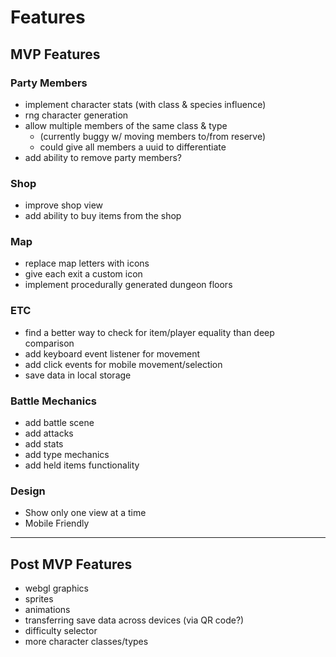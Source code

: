 # Features
## MVP Features
### Party Members
- implement character stats (with class & species influence)
- rng character generation
- allow multiple members of the same class & type
  - (currently buggy w/ moving members to/from reserve)
  - could give all members a uuid to differentiate
- add ability to remove party members?

### Shop
- improve shop view
- add ability to buy items from the shop

### Map
- replace map letters with icons
- give each exit a custom icon
- implement procedurally generated dungeon floors

### ETC
- find a better way to check for item/player equality than deep comparison
- add keyboard event listener for movement
- add click events for mobile movement/selection
- save data in local storage

### Battle Mechanics
- add battle scene
- add attacks
- add stats
- add type mechanics
- add held items functionality

### Design
- Show only one view at a time
- Mobile Friendly

---
## Post MVP Features
- webgl graphics
- sprites
- animations
- transferring save data across devices (via QR code?)
- difficulty selector
- more character classes/types
